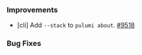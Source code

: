 ### Improvements

- [cli] Add `--stack` to `pulumi about`.
  [#9518](https://github.com/pulumi/pulumi/pull/9518)

### Bug Fixes
